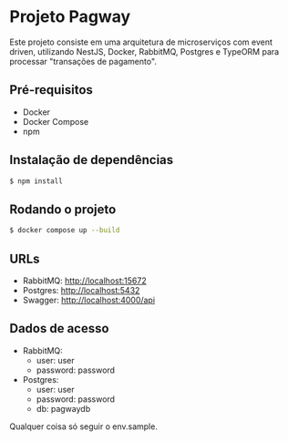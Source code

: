 # Projeto Pagway

Este projeto consiste em uma arquitetura de microserviços com event driven, utilizando NestJS, Docker, RabbitMQ, Postgres e TypeORM para processar "transações de pagamento".

## Pré-requisitos

- Docker
- Docker Compose
- npm

## Instalação de dependências

```bash
$ npm install
```

## Rodando o projeto

```bash
$ docker compose up --build
```

## URLs

- RabbitMQ: <http://localhost:15672>
- Postgres: <http://localhost:5432>
- Swagger: <http://localhost:4000/api>

## Dados de acesso

- RabbitMQ:
  - user: user
  - password: password
- Postgres:
  - user: user
  - password: password
  - db: pagwaydb

Qualquer coisa só seguir o env.sample.
